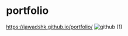 # portfolio
https://jawadshk.github.io/portfolio/
![github (1)](https://user-images.githubusercontent.com/107758531/199033838-c58a6912-7255-42cd-878b-d0d1625ab592.png)
